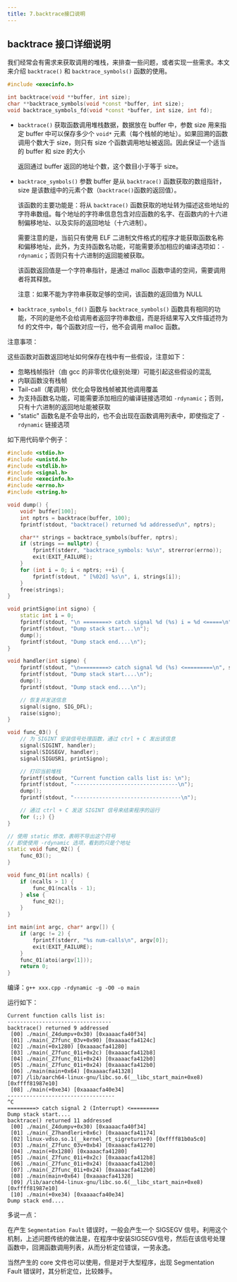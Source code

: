 ```yaml
---
title: 7.backtrace接口说明
---
```


## backtrace 接口详细说明

我们经常会有需求来获取调用的堆栈，来排查一些问题，或者实现一些需求。本文来介绍 `backtrace()` 和 `backtrace_symbols()` 函数的使用。

```c++
#include <execinfo.h>

int backtrace(void **buffer, int size);
char **backtrace_symbols(void *const *buffer, int size);
void backtrace_symbols_fd(void *const *buffer, int size, int fd);
```

- `backtrace()` 获取函数调用堆栈数据，数据放在 buffer 中，参数 size 用来指定 buffer 中可以保存多少个 `void*` 元素（每个栈帧的地址）。如果回溯的函数调用个数大于 size，则只有 size 个函数调用地址被返回。因此保证一个适当的 buffer 和 size 的大小

  返回通过 buffer 返回的地址个数，这个数目小于等于 size。

- `backtrace_symbols()` 参数 buffer 是从 `backtrace()` 函数获取的数组指针，size 是该数组中的元素个数（`backtrace()`函数的返回值）。

  该函数的主要功能是：将从 `backtrace()` 函数获取的地址转为描述这些地址的字符串数组。每个地址的字符串信息包含对应函数的名字、在函数内的十六进制偏移地址、以及实际的返回地址（十六进制）。

  需要注意的是，当前只有使用 ELF 二进制文件格式的程序才能获取函数名称和偏移地址，此外，为支持函数名功能，可能需要添加相应的编译选项如：`-rdynamic`；否则只有十六进制的返回能被获取。

  该函数返回值是一个字符串指针，是通过 malloc 函数申请的空间，需要调用者将其释放。

  注意：如果不能为字符串获取足够的空间，该函数的返回值为 NULL

- `backtrace_symbols_fd()` 函数与 `backtrace_symbols()` 函数具有相同的功能，不同的是他不会给调用者返回字符串数组，而是将结果写入文件描述符为 fd 的文件中，每个函数对应一行，他不会调用 malloc 函数。

注意事项：

这些函数对函数返回地址如何保存在栈中有一些假设，注意如下：

- 忽略栈帧指针（由 gcc 的非零优化级别处理）可能引起这些假设的混乱
- 内联函数没有栈帧
- Tail-call（尾调用）优化会导致栈帧被其他调用覆盖
- 为支持函数名功能，可能需要添加相应的编译链接选项如 `-rdynamic`；否则，只有十六进制的返回地址能被获取
- "static" 函数名是不会导出的，也不会出现在函数调用列表中，即使指定了 `-rdynamic` 链接选项

如下用代码举个例子：

```c++
#include <stdio.h>
#include <unistd.h>
#include <stdlib.h>
#include <signal.h>
#include <execinfo.h>
#include <errno.h>
#include <string.h>

void dump() {
    void* buffer[100];
    int nptrs = backtrace(buffer, 100);
    fprintf(stdout, "backtrace() returned %d addressed\n", nptrs);

    char** strings = backtrace_symbols(buffer, nptrs);
    if (strings == nullptr) {
        fprintf(stderr, "backtrace_symbols: %s\n", strerror(errno));
        exit(EXIT_FAILURE);
    }
    for (int i = 0; i < nptrs; ++i) {
        fprintf(stdout, " [%02d] %s\n", i, strings[i]);
    }
    free(strings);
}

void printSigno(int signo) {
    static int i = 0;
    fprintf(stdout, "\n ========> catch signal %d (%s) i = %d <=====\n", signo, (char*)strsignal(signo), i++);
    fprintf(stdout, "Dump stack start...\n");
    dump();
    fprintf(stdout, "Dump stack end....\n");
}

void handler(int signo) {
    fprintf(stdout, "\n=========> catch signal %d (%s) <=========\n", signo, (char*)strsignal(signo));
    fprintf(stdout, "Dump stack start....\n");
    dump();
    fprintf(stdout, "Dump stack end....\n");

    // 恢复并发送信息
    signal(signo, SIG_DFL);
    raise(signo);
}

void func_03() {
    // 为 SIGINT 安装信号处理函数，通过 ctrl + C 发出该信息
    signal(SIGINT, handler);
    signal(SIGSEGV, handler);
    signal(SIGUSR1, printSigno);

    // 打印当前堆栈
    fprintf(stdout, "Current function calls list is: \n");
    fprintf(stdout, "---------------------------------\n");
    dump();
    fprintf(stdout, "----------------------------------\n");

    // 通过 ctrl + C 发送 SIGINT 信号来结束程序的运行
    for (;;) {}
}

// 使用 static 修改，表明不导出这个符号
// 即使使用 -rdynamic 选项，看到的只是个地址
static void func_02() {
    func_03();
}

void func_01(int ncalls) {
    if (ncalls > 1) {
        func_01(ncalls - 1);
    } else {
        func_02();
    }
}

int main(int argc, char* argv[]) {
    if (argc != 2) {
        fprintf(stderr, "%s num-calls\n", argv[0]);
        exit(EXIT_FAILURE);
    }
    func_01(atoi(argv[1]));
    return 0;
}
```

编译：`g++ xxx.cpp -rdynamic -g -O0 -o main`

运行如下：

```
Current function calls list is: 
---------------------------------
backtrace() returned 9 addressed
 [00] ./main(_Z4dumpv+0x30) [0xaaaacfa40f34]
 [01] ./main(_Z7func_03v+0x90) [0xaaaacfa4124c]
 [02] ./main(+0x1280) [0xaaaacfa41280]
 [03] ./main(_Z7func_01i+0x2c) [0xaaaacfa412b8]
 [04] ./main(_Z7func_01i+0x24) [0xaaaacfa412b0]
 [05] ./main(_Z7func_01i+0x24) [0xaaaacfa412b0]
 [06] ./main(main+0x64) [0xaaaacfa41328]
 [07] /lib/aarch64-linux-gnu/libc.so.6(__libc_start_main+0xe8) [0xffff81987e10]
 [08] ./main(+0xe34) [0xaaaacfa40e34]
----------------------------------
^C
=========> catch signal 2 (Interrupt) <=========
Dump stack start....
backtrace() returned 11 addressed
 [00] ./main(_Z4dumpv+0x30) [0xaaaacfa40f34]
 [01] ./main(_Z7handleri+0x6c) [0xaaaacfa41174]
 [02] linux-vdso.so.1(__kernel_rt_sigreturn+0) [0xffff81b0a5c0]
 [03] ./main(_Z7func_03v+0xb4) [0xaaaacfa41270]
 [04] ./main(+0x1280) [0xaaaacfa41280]
 [05] ./main(_Z7func_01i+0x2c) [0xaaaacfa412b8]
 [06] ./main(_Z7func_01i+0x24) [0xaaaacfa412b0]
 [07] ./main(_Z7func_01i+0x24) [0xaaaacfa412b0]
 [08] ./main(main+0x64) [0xaaaacfa41328]
 [09] /lib/aarch64-linux-gnu/libc.so.6(__libc_start_main+0xe8) [0xffff81987e10]
 [10] ./main(+0xe34) [0xaaaacfa40e34]
Dump stack end....
```

多说一点：

在产生 `Segmentation Fault` 错误时，一般会产生一个 SIGSEGV 信号。利用这个机制，上述问题传统的做法是，在程序中安装SIGSEGV信号，然后在该信号处理函数中，回溯函数调用列表，从而分析定位错误，一劳永逸。

当然产生的 core 文件也可以使用，但是对于大型程序，出现 Segmentation Fault 错误时，其分析定位，比较棘手。